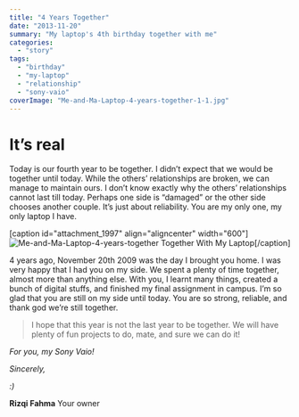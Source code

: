 ```yaml
---
title: "4 Years Together"
date: "2013-11-20"
summary: "My laptop's 4th birthday together with me"
categories: 
  - "story"
tags: 
  - "birthday"
  - "my-laptop"
  - "relationship"
  - "sony-vaio"
coverImage: "Me-and-Ma-Laptop-4-years-together-1-1.jpg"
---
```


# It’s real

Today is our fourth year to be together. I didn’t expect that we would be together until today. While the others’ relationships are broken, we can manage to maintain ours. I don’t know exactly why the others’ relationships cannot last till today. Perhaps one side is “damaged” or the other side chooses another couple. It’s just about reliability. You are my only one, my only laptop I have.

\[caption id="attachment\_1997" align="aligncenter" width="600"\]![Me-and-Ma-Laptop-4-years-together](images/Me-and-Ma-Laptop-4-years-together-1-1.jpg) Together With My Laptop\[/caption\]

4 years ago, November 20th 2009 was the day I brought you home. I was very happy that I had you on my side. We spent a plenty of time together, almost more than anything else. With you, I learnt many things, created a bunch of digital stuffs, and finished my final assignment in campus. I’m so glad that you are still on my side until today. You are so strong, reliable, and thank god we’re still together.

> I hope that this year is not the last year to be together. We will have plenty of fun projects to do, mate, and sure we can do it!

_For you, my Sony Vaio!_

_Sincerely,_

_:)_

**Rizqi Fahma** Your owner
